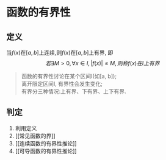 # 函数的有界性
## 定义
当$f(x)$在$[a, b]$上连续,则$f(x)$在$[a, b]$上有界, 即
$$
若\exists M>0, \forall x \in I,|f(x)| \le M,则称f(x)在I上有界 
$$

> 函数的有界性讨论在某个区间I(如[a, b]);  
> 离开限定区间I, 有界性会发生变化;  
> 有界分三种情况:上有界、下有界、上下有界. 

## 判定
1. 利用定义
2. [[常见函数的界]]
3. [[连续函数的有界性推论]]
4. [[可导函数的有界性推论]]
